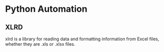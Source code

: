 # Python Automation 

## XLRD
xlrd is a library for reading data and formatting information from Excel files, whether they are .xls or .xlsx files.

